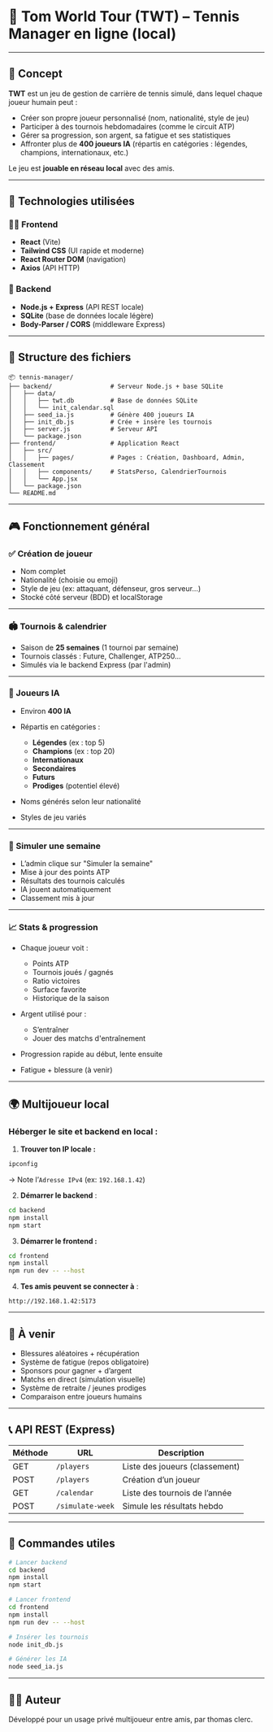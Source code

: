 # 🎾 Tom World Tour (TWT) – Tennis Manager en ligne (local)

---

## 🧠 Concept

**TWT** est un jeu de gestion de carrière de tennis simulé, dans lequel chaque joueur humain peut :

* Créer son propre joueur personnalisé (nom, nationalité, style de jeu)
* Participer à des tournois hebdomadaires (comme le circuit ATP)
* Gérer sa progression, son argent, sa fatigue et ses statistiques
* Affronter plus de **400 joueurs IA** (répartis en catégories : légendes, champions, internationaux, etc.)

Le jeu est **jouable en réseau local** avec des amis.

---

## 🚀 Technologies utilisées

### 🧑‍💻 Frontend

* **React** (Vite)
* **Tailwind CSS** (UI rapide et moderne)
* **React Router DOM** (navigation)
* **Axios** (API HTTP)

### 🧠 Backend

* **Node.js + Express** (API REST locale)
* **SQLite** (base de données locale légère)
* **Body-Parser / CORS** (middleware Express)

---

## 📁 Structure des fichiers

```
📦 tennis-manager/
├── backend/                # Serveur Node.js + base SQLite
│   ├── data/
│   │   ├── twt.db          # Base de données SQLite
│   │   └── init_calendar.sql
│   ├── seed_ia.js          # Génère 400 joueurs IA
│   ├── init_db.js          # Crée + insère les tournois
│   ├── server.js           # Serveur API
│   └── package.json
├── frontend/               # Application React
│   ├── src/
│   │   ├── pages/          # Pages : Création, Dashboard, Admin, Classement
│   │   ├── components/     # StatsPerso, CalendrierTournois
│   │   └── App.jsx
│   └── package.json
└── README.md
```

---

## 🎮 Fonctionnement général

### ✅ Création de joueur

* Nom complet
* Nationalité (choisie ou emoji)
* Style de jeu (ex: attaquant, défenseur, gros serveur…)
* Stocké côté serveur (BDD) et localStorage

---

### 🏟️ Tournois & calendrier

* Saison de **25 semaines** (1 tournoi par semaine)
* Tournois classés : Future, Challenger, ATP250…
* Simulés via le backend Express (par l'admin)

---

### 🧠 Joueurs IA

* Environ **400 IA**
* Répartis en catégories :

  * **Légendes** (ex : top 5)
  * **Champions** (ex : top 20)
  * **Internationaux**
  * **Secondaires**
  * **Futurs**
  * **Prodiges** (potentiel élevé)
* Noms générés selon leur nationalité
* Styles de jeu variés

---

### 🏁 Simuler une semaine

* L’admin clique sur "Simuler la semaine"
* Mise à jour des points ATP
* Résultats des tournois calculés
* IA jouent automatiquement
* Classement mis à jour

---

### 📈 Stats & progression

* Chaque joueur voit :

  * Points ATP
  * Tournois joués / gagnés
  * Ratio victoires
  * Surface favorite
  * Historique de la saison
* Argent utilisé pour :

  * S’entraîner
  * Jouer des matchs d'entraînement
* Progression rapide au début, lente ensuite
* Fatigue + blessure (à venir)

---

## 🌍 Multijoueur local

### Héberger le site et backend en local :

1. **Trouver ton IP locale :**

```bash
ipconfig
```

→ Note l’`Adresse IPv4` (ex: `192.168.1.42`)

2. **Démarrer le backend** :

```bash
cd backend
npm install
npm start
```

3. **Démarrer le frontend :**

```bash
cd frontend
npm install
npm run dev -- --host
```

4. **Tes amis peuvent se connecter à** :

```
http://192.168.1.42:5173
```

---

## 🧩 À venir

* Blessures aléatoires + récupération
* Système de fatigue (repos obligatoire)
* Sponsors pour gagner + d’argent
* Matchs en direct (simulation visuelle)
* Système de retraite / jeunes prodiges
* Comparaison entre joueurs humains

---

## 📞 API REST (Express)

| Méthode | URL              | Description                    |
| ------- | ---------------- | ------------------------------ |
| GET     | `/players`       | Liste des joueurs (classement) |
| POST    | `/players`       | Création d’un joueur           |
| GET     | `/calendar`      | Liste des tournois de l’année  |
| POST    | `/simulate-week` | Simule les résultats hebdo     |

---

## 📌 Commandes utiles

```bash
# Lancer backend
cd backend
npm install
npm start

# Lancer frontend
cd frontend
npm install
npm run dev -- --host

# Insérer les tournois
node init_db.js

# Générer les IA
node seed_ia.js
```

---

## 🧑‍🎓 Auteur

Développé pour un usage privé multijoueur entre amis, par thomas clerc.
